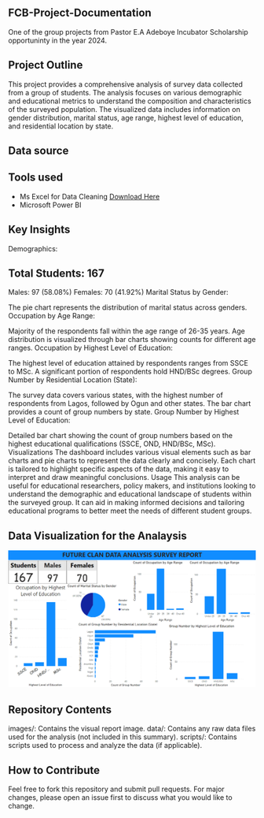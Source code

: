 ## FCB-Project-Documentation
One of the group projects from Pastor E.A  Adeboye Incubator Scholarship opportuninty in the year 2024.
## Project Outline
 This project provides a comprehensive analysis of survey data collected from a group of students. The analysis focuses on various demographic and educational metrics to understand the composition and characteristics of the surveyed population. The visualized data includes information on gender distribution, marital status, age range, highest level of education, and residential location by state.

 
 ## Data source

 ## Tools used 
 - Ms Excel for Data Cleaning [Download Here](https://microsoft.com)
  - Microsoft Power BI
  


## Key Insights
Demographics:

## Total Students: 167
Males: 97 (58.08%)
Females: 70 (41.92%)
Marital Status by Gender:

The pie chart represents the distribution of marital status across genders.
Occupation by Age Range:

Majority of the respondents fall within the age range of 26-35 years.
Age distribution is visualized through bar charts showing counts for different age ranges.
Occupation by Highest Level of Education:

The highest level of education attained by respondents ranges from SSCE to MSc.
A significant portion of respondents hold HND/BSc degrees.
Group Number by Residential Location (State):

The survey data covers various states, with the highest number of respondents from Lagos, followed by Ogun and other states.
The bar chart provides a count of group numbers by state.
Group Number by Highest Level of Education:

Detailed bar chart showing the count of group numbers based on the highest educational qualifications (SSCE, OND, HND/BSc, MSc).
Visualizations
The dashboard includes various visual elements such as bar charts and pie charts to represent the data clearly and concisely.
Each chart is tailored to highlight specific aspects of the data, making it easy to interpret and draw meaningful conclusions.
Usage
This analysis can be useful for educational researchers, policy makers, and institutions looking to understand the demographic and educational landscape of students within the surveyed group. It can aid in making informed decisions and tailoring educational programs to better meet the needs of different student groups.



## Data Visualization for the Analaysis

![](Annotation%202024-07-26%20104656.png)






## Repository Contents
images/: Contains the visual report image.
data/: Contains any raw data files used for the analysis (not included in this summary).
scripts/: Contains scripts used to process and analyze the data (if applicable).


## How to Contribute
Feel free to fork this repository and submit pull requests. For major changes, please open an issue first to discuss what you would like to change.

